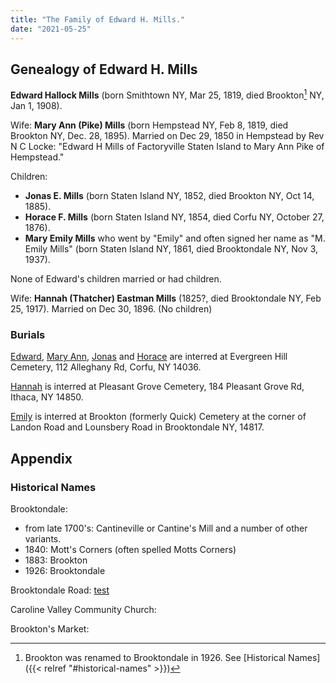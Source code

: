 ```yaml
---
title: "The Family of Edward H. Mills."
date: "2021-05-25"
---
```



## Genealogy of Edward H. Mills

**Edward Hallock Mills** (born Smithtown NY, Mar 25, 1819, died Brookton[^1] NY, Jan 1, 1908).

Wife: **Mary Ann (Pike) Mills** (born Hempstead NY, Feb 8, 1819, died Brookton NY, Dec. 28, 1895). Married on Dec 29, 1850 in Hempstead by Rev N C Locke: "Edward H Mills of Factoryville Staten Island to Mary Ann Pike of Hempstead."
 
Children:
  - **Jonas E. Mills** (born Staten Island NY, 1852, died Brookton NY, Oct 14, 1885).
  - **Horace F. Mills** (born Staten Island NY, 1854, died Corfu NY, October 27, 1876).
  - **Mary Emily Mills** who went by "Emily" and often signed her name as "M. Emily Mills" (born Staten Island NY, 1861, died Brooktondale NY, Nov 3, 1937).
  
None of Edward's children married or had children.

Wife: **Hannah (Thatcher) Eastman Mills** (1825?, died Brooktondale NY, Feb 25, 1917). Married on Dec 30, 1896. (No children)

### Burials

[Edward](https://www.findagrave.com/memorial/75958691/edward-h-mills), [Mary Ann](https://www.findagrave.com/memorial/75958702/mary-ann-mills), [Jonas](https://www.findagrave.com/memorial/75958930/jonas-e-mills ) and [Horace](https://www.findagrave.com/memorial/75958913/horace-f-mills) are interred at Evergreen Hill Cemetery, 112 Alleghany Rd, Corfu, NY 14036.

[Hannah](https://www.findagrave.com/memorial/168944385/hannah-mills) is interred at Pleasant Grove Cemetery, 184 Pleasant Grove Rd, Ithaca, NY 14850.

[Emily](https://www.findagrave.com/memorial/160363879/mary-emily-mills) is interred at Brookton (formerly Quick) Cemetery at the corner of Landon Road and Lounsbery Road in Brooktondale NY, 14817.


[^1]: Brookton was renamed to Brooktondale in 1926. See [Historical Names]({{< relref "#historical-names" >}})


## Appendix

### Historical Names

Brooktondale:
  - from late 1700's: Cantineville or Cantine's Mill and a number of other variants.
  - 1840: Mott's Corners (often spelled Motts Corners)
  - 1883: Brookton
  - 1926: Brooktondale

Brooktondale Road:
<a href="http://www.library.cornell.edu">test</a>

Caroline Valley Community Church:


Brookton's Market: